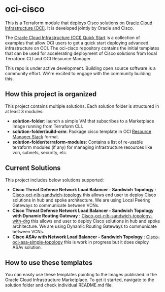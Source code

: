 # oci-cisco

This is a Terraform module that deploys Cisco solutions on [Oracle Cloud Infrastructure (OCI)](https://cloud.oracle.com/en_US/cloud-infrastructure). It is developed jointly by Oracle and Cisco.

The [Oracle Cloud Infrastructure (OCI) Quick Start](https://github.com/oracle?q=quickstart) is a collection of examples that allow OCI users to get a quick start deploying advanced infrastructure on OCI. The oci-cisco repository contains the initial templates that can be used for accelerating deployment of Cisco solutions from local Terraform CLI and OCI Resource Manager.

This repo is under active development.  Building open source software is a community effort.  We're excited to engage with the community building this.

## How this project is organized

This project contains multiple solutions. Each solution folder is structured in at least 3 modules:

- **solution-folder**: launch a simple VM that subscribes to a Marketplace Image running from Terraform CLI.
- **solution-folder/build-orm**: Package cisco template in OCI [Resource Manager Stack](https://docs.cloud.oracle.com/iaas/Content/ResourceManager/Tasks/managingstacksandjobs.htm) format.
- **solution-folder/terraform-modules**: Contains a list of re-usable terraform modules (if any) for managing infrastructure resources like vcn, subnets, security, etc.

## Current Solutions 

This project includes below solutions supported: 
 
- **Cisco Threat Defense Network Load Balancer - Sandwich Topology** : [Cisco-oci-nlb-sandwich-topology](./ftdv/nlb-use-case) this allows end user to deploy Cisco solutions in hub and spoke architecture. We are using Local Peering Gateways to communicate between VCNs. 
- **Cisco Threat Defense Network Load Balancer - Sandwich Topology with Dynamic Routing Gateway** : [Cisco-oci-nlb-sandwich-topology-with-drg](./ftdv/nlb-drg-use-case) this allows end user to deploy Cisco solutions in hub and spoke architecture. We are using Dynamic Routing Gateways to communicate between VCNs. 
- **Cisco ASAv with Network Load Balancer - Sandwich Topology** : [Cisco-oci-asa-simple-topology](./asav/nlb-use-case) this is work in progress but it does deploy ASAv solution. 

## How to use these templates

You can easily use these templates pointing to the Images published in the Oracle Cloud Infrastructure Marketplace. To get it started, navigate to the solution folder and check individual README.md file. 
